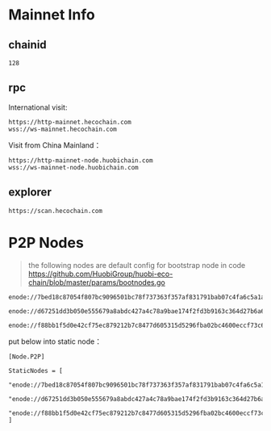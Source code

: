 # Mainnet Info

## chainid
```
128
```
## rpc

International visit:
```
https://http-mainnet.hecochain.com
wss://ws-mainnet.hecochain.com
```

Visit from China Mainland：

```
https://http-mainnet-node.huobichain.com
wss://ws-mainnet-node.huobichain.com
```

## explorer
```
https://scan.hecochain.com
```

# P2P Nodes

> the following nodes are default config for bootstrap node in code https://github.com/HuobiGroup/huobi-eco-chain/blob/master/params/bootnodes.go

```
enode://7bed18c87054f807bc9096501bc78f737363f357af831791bab07c4fa6c5a1a67cdcf0a097dc2cc918262ef04fb1c05c26026df5c11a6a56666f9b1fb4072210@18.178.30.66:32668

enode://d67251dd3b050e555679a8abdc427a4c78a9bae174f2fd3b9163c364d27b6a69688ee067cd3214e8ceb71e6e602fd812797b085ae37ed3bf93b78e2b77ae3306@18.181.40.7:32668

enode://f88bb1f5d0e42cf75ec879212b7c8477d605315d5296fba02bc4600eccf73c64427de46567a320d00985d5bc612168817ba6dff169bd6a4774e112e6db0ff6a2@18.176.66.118:32668
```


put below into static node：

```
[Node.P2P]

StaticNodes = [
    "enode://7bed18c87054f807bc9096501bc78f737363f357af831791bab07c4fa6c5a1a67cdcf0a097dc2cc918262ef04fb1c05c26026df5c11a6a56666f9b1fb4072210@18.178.30.66:32668",
    "enode://d67251dd3b050e555679a8abdc427a4c78a9bae174f2fd3b9163c364d27b6a69688ee067cd3214e8ceb71e6e602fd812797b085ae37ed3bf93b78e2b77ae3306@18.181.40.7:32668",
    "enode://f88bb1f5d0e42cf75ec879212b7c8477d605315d5296fba02bc4600eccf73c64427de46567a320d00985d5bc612168817ba6dff169bd6a4774e112e6db0ff6a2@18.176.66.118:32668"
]
```